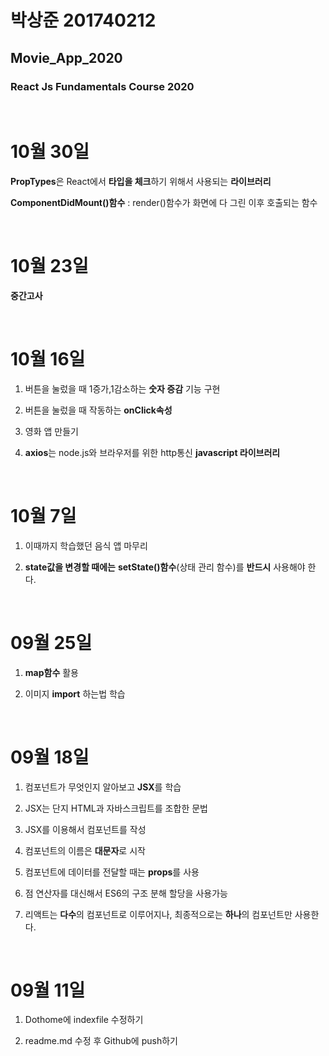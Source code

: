 # 박상준 201740212

## **Movie_App_2020**

### React Js Fundamentals Course 2020

<br>

# **10월 30일**

**PropTypes**은 React에서 **타입을 체크**하기 위해서 사용되는 **라이브러리**

**ComponentDidMount()함수** : render()함수가 화면에 다 그린 이후 호출되는 함수

<br>

# 10월 23일

**중간고사**

<br>

# 10월 16일

1. 버튼을 눌렀을 때 1증가,1감소하는 **숫자 증감** 기능 구현

2. 버튼을 눌렀을 때 작동하는 **onClick속성**

3. 영화 앱 만들기

4. **axios**는 node.js와 브라우저를 위한 http통신 **javascript 라이브러리**

<br>

# 10월 7일

1. 이때까지 학습했던 음식 앱 마무리

2. **state값을 변경할 때에는** **setState()함수**(상태 관리 함수)를 **반드시** 사용해야 한다.

<br>

# 09월 25일

1. **map함수** 활용

2. 이미지 **import** 하는법 학습

<br>

# 09월 18일

1. 컴포넌트가 무엇인지 알아보고 **JSX**를 학습

2. JSX는 단지 HTML과 자바스크립트를 조합한 문법

3. JSX를 이용해서 컴포넌트를 작성

4. 컴포넌트의 이름은 **대문자**로 시작

5. 컴포넌트에 데이터를 전달할 때는 **props**를 사용

6. 점 연산자를 대신해서 ES6의 구조 분해 할당을 사용가능

7. 리액트는 **다수**의 컴포넌트로 이루어지나, 최종적으로는 **하나**의 컴포넌트만 사용한다.

<br>

# 09월 11일

1. Dothome에 indexfile 수정하기

2. readme.md 수정 후 Github에 push하기
